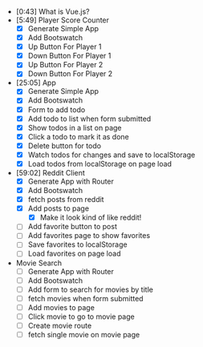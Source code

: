 * [0:43] What is Vue.js?
* [5:49] Player Score Counter
  * [x] Generate Simple App
  * [x] Add Bootswatch
  * [x] Up Button For Player 1
  * [x] Down Button For Player 1
  * [x] Up Button For Player 2
  * [x] Down Button For Player 2
* [25:05] App
  * [x] Generate Simple App
  * [x] Add Bootswatch
  * [x] Form to add todo
  * [x] Add todo to list when form submitted
  * [x] Show todos in a list on page
  * [x] Click a todo to mark it as done
  * [x] Delete button for todo
  * [x] Watch todos for changes and save to localStorage
  * [x] Load todos from localStorage on page load
* [59:02] Reddit Client
  * [x] Generate App with Router
  * [x] Add Bootswatch
  * [x] fetch posts from reddit
  * [x] Add posts to page
    * [x] Make it look kind of like reddit!
  * [ ] Add favorite button to post
  * [ ] Add favorites page to show favorites
  * [ ] Save favorites to localStorage
  * [ ] Load favorites on page load
* Movie Search
  * [ ] Generate App with Router
  * [ ] Add Bootswatch
  * [ ] Add form to search for movies by title
  * [ ] fetch movies when form submitted
  * [ ] Add movies to page
  * [ ] Click movie to go to movie page
  * [ ] Create movie route
  * [ ] fetch single movie on movie page
